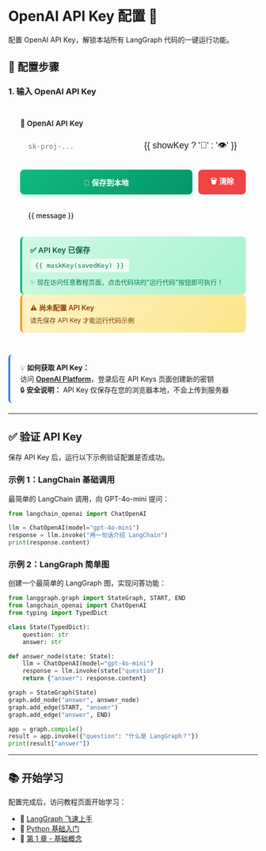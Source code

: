 # OpenAI API Key 配置 🔑

配置 OpenAI API Key，解锁本站所有 LangGraph 代码的一键运行功能。

<script setup>
import { ref, onMounted } from 'vue'

const apiKey = ref('')
const savedKey = ref('')
const message = ref('')
const showKey = ref(false)

onMounted(() => {
  const saved = localStorage.getItem('openai_api_key')
  if (saved) {
    savedKey.value = saved
    apiKey.value = saved
  }
})

function saveApiKey() {
  if (!apiKey.value.trim()) {
    message.value = '❌ 请输入 API Key'
    setTimeout(() => message.value = '', 3000)
    return
  }
  localStorage.setItem('openai_api_key', apiKey.value.trim())
  savedKey.value = apiKey.value.trim()
  message.value = '✅ 保存成功！现在可以运行所有代码示例了'
  setTimeout(() => message.value = '', 3000)
}

function clearApiKey() {
  localStorage.removeItem('openai_api_key')
  apiKey.value = ''
  savedKey.value = ''
  message.value = '🗑️ 已清除'
  setTimeout(() => message.value = '', 3000)
}

function toggleShowKey() {
  showKey.value = !showKey.value
}

function maskKey(key) {
  if (!key) return ''
  if (key.length <= 8) return '***'
  return key.substring(0, 4) + '***' + key.substring(key.length - 4)
}
</script>

## 📝 配置步骤

### 1. 输入 OpenAI API Key

<div style="max-width: 700px; margin: 20px 0; padding: 24px; background: var(--vp-c-bg-soft); border-radius: 8px; border: 2px solid var(--vp-c-divider);">
  <div style="margin-bottom: 20px;">
    <label style="display: block; margin-bottom: 10px; font-weight: 600; font-size: 15px;">
      🔑 OpenAI API Key
    </label>
    <div style="display: flex; gap: 10px;">
      <input
        v-model="apiKey"
        :type="showKey ? 'text' : 'password'"
        placeholder="sk-proj-..."
        style="flex: 1; padding: 12px 16px; border: 2px solid var(--vp-c-divider); border-radius: 8px; font-family: 'Consolas', monospace; font-size: 14px; background: var(--vp-c-bg); color: var(--vp-c-text-1);"
        @keyup.enter="saveApiKey"
      />
      <button
        @click="toggleShowKey"
        style="padding: 12px 18px; background: var(--vp-c-bg-mute); color: var(--vp-c-text-1); border: 2px solid var(--vp-c-divider); border-radius: 8px; cursor: pointer; font-size: 18px;"
        :title="showKey ? '隐藏' : '显示'"
      >
        {{ showKey ? '🙈' : '👁️' }}
      </button>
    </div>
  </div>

  <div style="display: flex; gap: 12px; margin-bottom: 20px;">
    <button
      @click="saveApiKey"
      style="flex: 1; padding: 12px 24px; background: linear-gradient(135deg, #10b981 0%, #059669 100%); color: white; border: none; border-radius: 8px; cursor: pointer; font-weight: 600; font-size: 15px; box-shadow: 0 2px 8px rgba(16, 185, 129, 0.3);"
    >
      💾 保存到本地
    </button>
    <button
      @click="clearApiKey"
      style="padding: 12px 24px; background: #ef4444; color: white; border: none; border-radius: 8px; cursor: pointer; font-weight: 600; font-size: 15px;"
    >
      🗑️ 清除
    </button>
  </div>

  <div v-if="message" style="padding: 14px 16px; background: var(--vp-c-bg); border-left: 4px solid var(--vp-c-brand); border-radius: 6px; margin-bottom: 20px; font-weight: 500;">
    {{ message }}
  </div>

  <div v-if="savedKey" style="padding: 16px; background: linear-gradient(135deg, #d1fae5 0%, #a7f3d0 100%); border-radius: 8px; border-left: 4px solid #10b981;">
    <div style="font-weight: 600; margin-bottom: 8px; color: #065f46; font-size: 15px;">✅ API Key 已保存</div>
    <code style="font-family: 'Consolas', monospace; font-size: 13px; color: #047857; background: #ecfdf5; padding: 6px 10px; border-radius: 4px; display: inline-block;">{{ maskKey(savedKey) }}</code>
    <div style="margin-top: 10px; font-size: 13px; color: #047857;">
      ✨ 现在访问任意教程页面，点击代码块的"运行代码"按钮即可执行！
    </div>
  </div>
  <div v-else style="padding: 16px; background: linear-gradient(135deg, #fef3c7 0%, #fde68a 100%); border-left: 4px solid #f59e0b; border-radius: 8px;">
    <div style="font-weight: 600; color: #92400e; margin-bottom: 6px;">⚠️ 尚未配置 API Key</div>
    <div style="font-size: 13px; color: #78350f;">请先保存 API Key 才能运行代码示例</div>
  </div>
</div>

<div style="max-width: 700px; padding: 16px 20px; background: var(--vp-c-bg-soft); border-radius: 8px; margin: 20px 0; border-left: 4px solid #3b82f6;">
  <div style="font-size: 14px; color: var(--vp-c-text-2); line-height: 1.6;">
    💡 <strong>如何获取 API Key：</strong><br/>
    访问 <a href="https://platform.openai.com/api-keys" target="_blank" style="color: var(--vp-c-brand); font-weight: 600;">OpenAI Platform</a>，登录后在 API Keys 页面创建新的密钥<br/>
    🔒 <strong>安全说明：</strong> API Key 仅保存在您的浏览器本地，不会上传到服务器
  </div>
</div>

---

## ✅ 验证 API Key

保存 API Key 后，运行以下示例验证配置是否成功。

### 示例 1：LangChain 基础调用

最简单的 LangChain 调用，向 GPT-4o-mini 提问：

```python
from langchain_openai import ChatOpenAI

llm = ChatOpenAI(model="gpt-4o-mini")
response = llm.invoke("用一句话介绍 LangChain")
print(response.content)
```

### 示例 2：LangGraph 简单图

创建一个最简单的 LangGraph 图，实现问答功能：

```python
from langgraph.graph import StateGraph, START, END
from langchain_openai import ChatOpenAI
from typing import TypedDict

class State(TypedDict):
    question: str
    answer: str

def answer_node(state: State):
    llm = ChatOpenAI(model="gpt-4o-mini")
    response = llm.invoke(state["question"])
    return {"answer": response.content}

graph = StateGraph(State)
graph.add_node("answer", answer_node)
graph.add_edge(START, "answer")
graph.add_edge("answer", END)

app = graph.compile()
result = app.invoke({"question": "什么是 LangGraph？"})
print(result["answer"])
```

---

## 📚 开始学习

配置完成后，访问教程页面开始学习：

- 🚀 [LangGraph 飞速上手](/module-0/0.0-LangGraph-上手案例)
- 🐍 [Python 基础入门](/module-0/0.1-Python-基础入门)
- 📖 [第 1 章 - 基础概念](/module-1/1.1-simple-graph-最简图)
